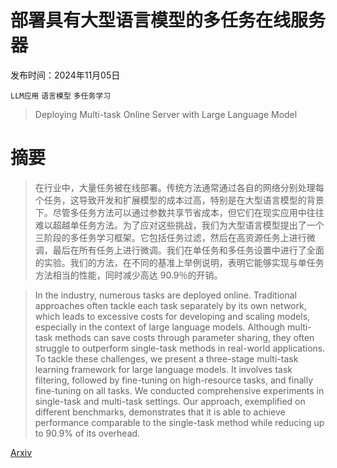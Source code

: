 # 部署具有大型语言模型的多任务在线服务器

发布时间：2024年11月05日

`LLM应用` `语言模型` `多任务学习`

> Deploying Multi-task Online Server with Large Language Model

# 摘要

> 在行业中，大量任务被在线部署。传统方法通常通过各自的网络分别处理每个任务，这导致开发和扩展模型的成本过高，特别是在大型语言模型的背景下。尽管多任务方法可以通过参数共享节省成本，但它们在现实应用中往往难以超越单任务方法。为了应对这些挑战，我们为大型语言模型提出了一个三阶段的多任务学习框架。它包括任务过滤，然后在高资源任务上进行微调，最后在所有任务上进行微调。我们在单任务和多任务设置中进行了全面的实验。我们的方法，在不同的基准上举例说明，表明它能够实现与单任务方法相当的性能，同时减少高达 90.9％的开销。

> In the industry, numerous tasks are deployed online. Traditional approaches often tackle each task separately by its own network, which leads to excessive costs for developing and scaling models, especially in the context of large language models. Although multi-task methods can save costs through parameter sharing, they often struggle to outperform single-task methods in real-world applications. To tackle these challenges, we present a three-stage multi-task learning framework for large language models. It involves task filtering, followed by fine-tuning on high-resource tasks, and finally fine-tuning on all tasks. We conducted comprehensive experiments in single-task and multi-task settings. Our approach, exemplified on different benchmarks, demonstrates that it is able to achieve performance comparable to the single-task method while reducing up to 90.9\% of its overhead.

[Arxiv](https://arxiv.org/abs/2411.03644)